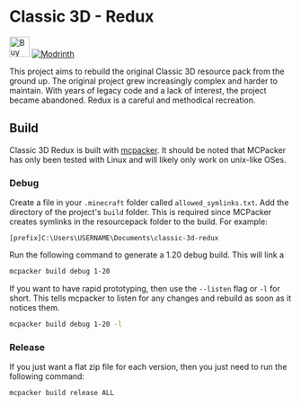 # Classic 3D - Redux

<a href='https://ko-fi.com/P5P5KH154' target='_blank'><img height='36' style='border:0px;height:36px;' src='https://storage.ko-fi.com/cdn/kofi3.png?v=3' border='0' alt='Buy Me a Coffee at ko-fi.com' /></a>
[![Modrinth](https://img.shields.io/modrinth/dt/FRSckbRo)](https://modrinth.com/resourcepack/FRSckbRo "Modrinth")

This project aims to rebuild the original Classic 3D resource pack from the ground up.
The original project grew increasingly complex and harder to maintain.
With years of legacy code and a lack of interest, the project became abandoned.
Redux is a careful and methodical recreation.

## Build

Classic 3D Redux is built with [mcpacker](https://github.thepinkhacker.com/mcpacker). It should be noted that MCPacker has only been tested with Linux and will likely only work on unix-like OSes.

### Debug

Create a file in your `.minecraft` folder called `allowed_symlinks.txt`.
Add the directory of the project's `build` folder.
This is required since MCPacker creates symlinks in the resourcepack folder to the build.
For example:

```
[prefix]C:\Users\USERNAME\Documents\classic-3d-redux
```

Run the following command to generate a 1.20 debug build. This will link a 

```sh
mcpacker build debug 1-20
```

If you want to have rapid prototyping, then use the `--listen` flag or `-l` for short.
This tells mcpacker to listen for any changes and rebuild as soon as it notices them.

```sh
mcpacker build debug 1-20 -l
```

### Release

If you just want a flat zip file for each version, then you just need to run the following command:

```sh
mcpacker build release ALL
```
